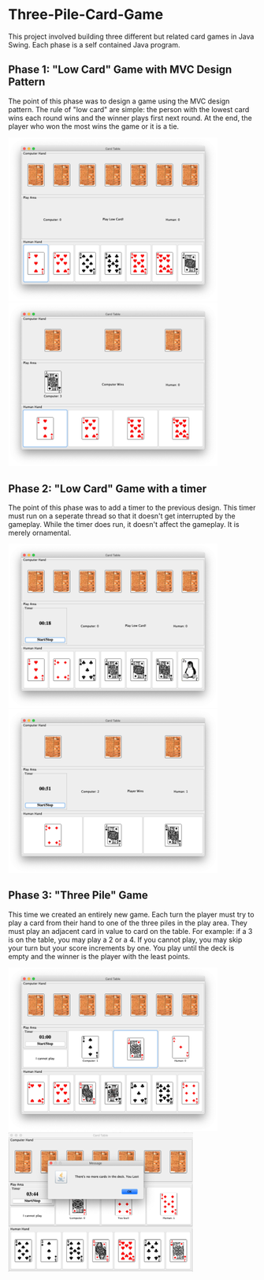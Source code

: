 # Three-Pile-Card-Game
This project involved building three different but related card games in Java Swing. Each phase is a self contained Java program.

## Phase 1: "Low Card" Game with MVC Design Pattern
The point of this phase was to design a game using the MVC design pattern. The rule of "low card" are simple: the person with the lowest card wins each round wins and the winner plays first next round. At the end, the player who won the most wins the game or it is a tie.
<p float="left">
  <img src="Screenshots/Phase-1/Screen Shot 2020-04-24 at 10.05.45 PM.png" width="425" />
  <img src="Screenshots/Phase-1/Screen Shot 2020-04-24 at 10.06.22 PM.png" width="425" /> 
</p>
 
 ## Phase 2: "Low Card" Game with a timer
The point of this phase was to add a timer to the previous design. This timer must run on a seperate thread so that it doesn't get interrupted by the gameplay. While the timer does run, it doesn't affect the gameplay. It is merely ornamental.
<p float="left">
  <img src="Screenshots/Phase-2/Screen Shot 2020-04-24 at 10.08.23 PM.png" width="425" />
  <img src="Screenshots/Phase-2/Screen Shot 2020-04-24 at 10.08.55 PM.png" width="425" /> 
</p>

## Phase 3: "Three Pile" Game
This time we created an entirely new game. Each turn the player must try to play a card from their hand to one of the three piles in the play area. They must play an adjacent card in value to card on the table. For example: if a 3 is on the table, you may play a 2 or a 4. If you cannot play, you may skip your turn but your score increments by one. You play until the deck is empty and the winner is the player with the least points.
<p float="left">
  <img src="Screenshots/Phase-3/Screen Shot 2020-04-24 at 10.11.04 PM.png" width="425" />
  <img src="Screenshots/Phase-3/Screen Shot 2020-04-24 at 10.15.19 PM.png" width="375" /> 
</p>
